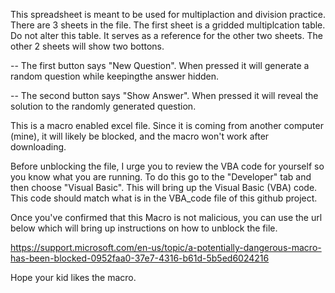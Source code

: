 This spreadsheet is meant to be used for multiplaction and division practice. There are 3 sheets in the file. The first sheet is a gridded multiplcation table.
Do not alter this table. It serves as a reference for the other two sheets. The other 2 sheets will show two bottons.

-- The first button says "New Question". When pressed it will generate a random question while keepingthe answer hidden.

-- The second button says "Show Answer". When pressed it will reveal the solution to the randomly generated question.

This is a macro enabled excel file. Since it is coming from another computer (mine), it will likely be blocked, and the macro won't work after downloading.

Before unblocking the file, I urge you to review the VBA code for yourself so you know what you are running. To do this go to the "Developer" tab and then
choose "Visual Basic". This will bring up the Visual Basic (VBA) code. This code should match what is in the VBA_code file of this github project.

Once you've confirmed that this Macro is not malicious, you can use the url below which will bring up instructions on how to unblock the file.

https://support.microsoft.com/en-us/topic/a-potentially-dangerous-macro-has-been-blocked-0952faa0-37e7-4316-b61d-5b5ed6024216

Hope your kid likes the macro.
